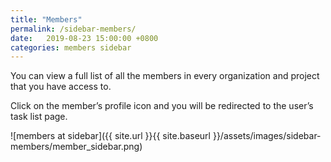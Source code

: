 ```yaml
---
title: "Members"
permalink: /sidebar-members/
date:   2019-08-23 15:00:00 +0800
categories: members sidebar
---
```

You can view a full list of all the members in every organization and project that you have access to. 

Click on the member’s profile icon and you will be redirected to the user’s task list page.

![members at sidebar]({{ site.url }}{{ site.baseurl }}/assets/images/sidebar-members/member_sidebar.png)